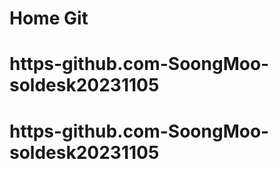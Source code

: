 # Home Git 
# https-github.com-SoongMoo-soldesk20231105
# https-github.com-SoongMoo-soldesk20231105
